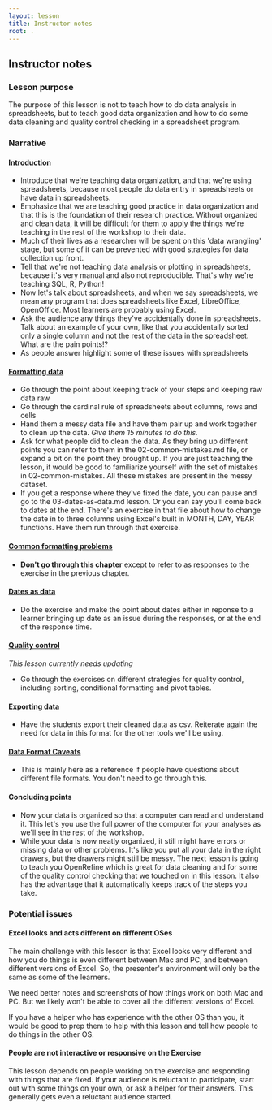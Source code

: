 ```yaml
---
layout: lesson
title: Instructor notes
root: .
---
```


## Instructor notes

### Lesson purpose

The purpose of this lesson is not to teach how to do data analysis in spreadsheets, 
but to teach good data organization and how to do some data cleaning and 
quality control checking in a spreadsheet program.

### Narrative

#### [Introduction](00-intro.html)

* Introduce that we're teaching data organization, and that we're using
spreadsheets, because most people do data entry in spreadsheets or 
have data in spreadsheets.
* Emphasize that we are teaching good practice in data organization and that
this is the foundation of their research practice. Without organized and clean
data, it will be difficult for them to apply the things we're teaching in the
rest of the workshop to their data.
* Much of their lives as a researcher will be spent on this 'data wrangling' stage, but
some of it can be prevented with good strategies for data collection up front.
* Tell that we're not teaching data analysis or plotting in spreadsheets, because it's
very manual and also not reproducible. That's why we're teaching SQL, R, Python!
* Now let's talk about spreadsheets, and when we say spreadsheets, we mean any program that
does spreadsheets like Excel, LibreOffice, OpenOffice. Most learners are probably using Excel.
* Ask the audience any things they've accidentally done in spreadsheets. Talk about an example of your own, like that you accidentally sorted only a single column and not the rest
of the data in the spreadsheet. What are the pain points!?
* As people answer highlight some of these issues with spreadsheets

#### [Formatting data](01-format-data.html)

* Go through the point about keeping track of your steps and keeping raw data raw
* Go through the cardinal rule of spreadsheets about columns, rows and cells
* Hand them a messy data file and have them pair up and work together to clean up the data.
*Give them 15 minutes to do this.*
* Ask for what people did to clean the data. As they bring up different points you can
refer to them in the 02-common-mistakes.md file, or expand a bit on the point they brought up.
If you are just teaching the lesson, it would be good to familiarize yourself with 
the set of mistakes in 02-common-mistakes. All these mistakes are present in the messy
dataset.
* If you get a response where they've fixed the date, you can pause and go to the
03-dates-as-data.md lesson. Or you can say you'll come back to dates at the end. 
There's an exercise in that file about how to change the
date in to three columns using Excel's built in MONTH, DAY, YEAR functions. Have them
run through that exercise. 

#### [Common formatting problems](02-common-mistakes.html)

* **Don't go through this chapter** except to refer to as responses to the exercise in
the previous chapter.

#### [Dates as data](03-dates-as-data.html)

* Do the exercise and make the point about dates either in reponse to a learner bringing
up date as an issue during the responses, or at the end of the response time.

#### [Quality control](04-quality-control.html)
*This lesson currently needs updating*  

* Go through the exercises on different strategies for quality control, including
sorting, conditional formatting and pivot tables. 

#### [Exporting data](05-exporting-data.html)

* Have the students export their cleaned data as csv. Reiterate again the need for
data in this format for the other tools we'll be using.

#### [Data Format Caveats](06-data-formats-caveats.html)

* This is mainly here as a reference if people have questions about different file formats.
You don't need to go through this. 

#### Concluding points

* Now your data is organized so that a computer can read and understand it. This
let's you use the full power of the computer for your analyses as we'll see in the
rest of the workshop. 
* While your data is now neatly organized, it still might have errors or missing data
or other problems. It's like you put all your data in the right drawers, but the
drawers might still be messy. The next lesson is going to teach you OpenRefine which 
is great for data cleaning and for some of the quality control checking that we touched on 
in this lesson. It also has the advantage that it automatically keeps track of the
steps you take. 

### Potential issues

#### Excel looks and acts different on different OSes

The main challenge with this lesson is that Excel looks very different and how you
do things is even different between Mac and PC, and between different versions of
Excel. So, the presenter's environment will only be the same as some of the learners. 

We need better notes and screenshots of how things work on both Mac and PC. But we
likely won't be able to cover all the different versions of Excel. 

If you have a helper who has experience with the other OS than you, it would be good
to prep them to help with this lesson and tell how people to do things in the other OS.

#### People are not interactive or responsive on the Exercise

This lesson depends on people working on the exercise and responding with things
that are fixed. If your audience is reluctant to participate, start out with
some things on your own, or ask a helper for their answers. This generally gets
even a reluctant audience started. 
